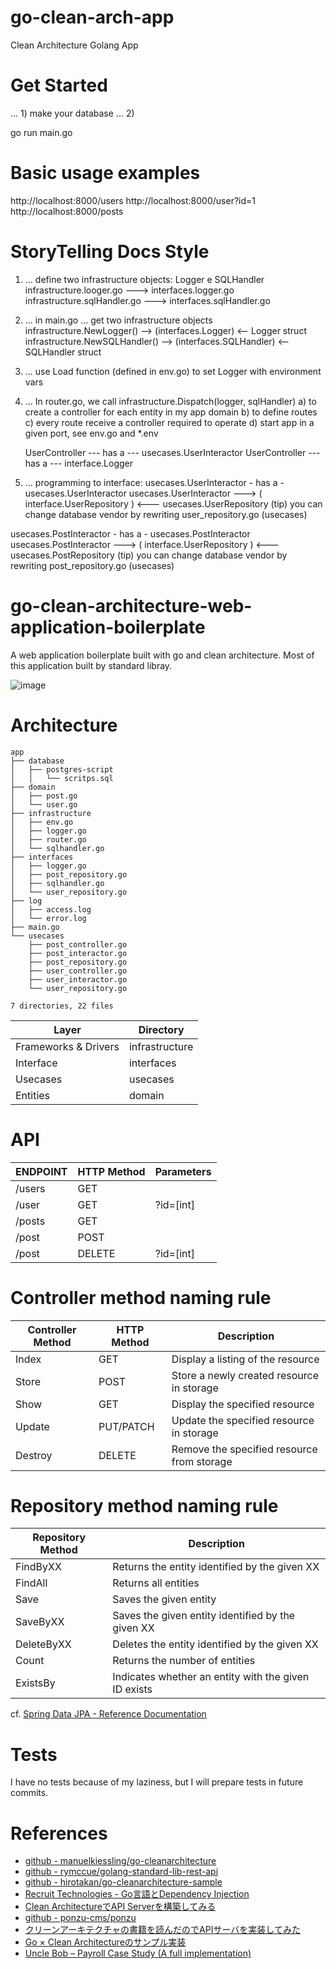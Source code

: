 # go-clean-arch-app
Clean Architecture Golang App


# Get Started
... 1) make your database
... 2)

go run main.go

# Basic usage examples

http://localhost:8000/users
http://localhost:8000/user?id=1
http://localhost:8000/posts

# StoryTelling Docs Style

1) ... define two infrastructure objects: Logger e SQLHandler
infrastructure.looger.go ---> interfaces.logger.go
infrastructure.sqlHandler.go ---> interfaces.sqlHandler.go

2) ... in main.go ... get two infrastructure objects
infrastructure.NewLogger() --> (interfaces.Logger) <-- Logger struct
infrastructure.NewSQLHandler() --> (interfaces.SQLHandler) <-- SQLHandler struct

3) ... use Load function (defined in env.go) to set Logger with environment vars

4) ... In router.go, we call infrastructure.Dispatch(logger, sqlHandler)
   a) to create a controller for each entity in my app domain
   b) to define routes
   c) every route receive a controller required to operate
   d) start app in a given port, see env.go and *.env

    UserController --- has a --- usecases.UserInteractor
    UserController --- has a --- interface.Logger

5) ... programming to interface:
usecases.UserInteractor - has a - usecases.UserInteractor
usecases.UserInteractor ---> ( interface.UserRepository ) <--- usecases.UserRepository
(tip) you can change database vendor by rewriting user_repository.go (usecases)

usecases.PostInteractor - has a - usecases.PostInteractor
usecases.PostInteractor ---> ( interface.UserRepository ) <--- usecases.PostRepository
(tip) you can change database vendor by rewriting post_repository.go (usecases)

# go-clean-architecture-web-application-boilerplate
A web application boilerplate built with go and clean architecture.
Most of this application built by standard libray.

![image](https://user-images.githubusercontent.com/13291041/102681893-84326980-4208-11eb-8f84-2959e03b89d8.png)


# Architecture
```
app
├── database
│   ├── postgres-script
│   │   └── scritps.sql
├── domain
│   ├── post.go
│   └── user.go
├── infrastructure
│   ├── env.go
│   ├── logger.go
│   ├── router.go
│   └── sqlhandler.go
├── interfaces
│   ├── logger.go
│   ├── post_repository.go
│   ├── sqlhandler.go
│   └── user_repository.go
├── log
│   ├── access.log
│   └── error.log
├── main.go
└── usecases
    ├── post_controller.go
    ├── post_interactor.go
    ├── post_repository.go
    ├── user_controller.go
    ├── user_interactor.go
    └── user_repository.go

7 directories, 22 files
```

| Layer                | Directory      |
|----------------------|----------------|
| Frameworks & Drivers | infrastructure |
| Interface            | interfaces     |
| Usecases             | usecases       |
| Entities             | domain         |

# API

| ENDPOINT | HTTP Method    | Parameters    |
|----------|----------------|---------------|
| /users   | GET            |               |
| /user    | GET            | ?id=[int]     |
| /posts   | GET            |               |
| /post    | POST           |               |
| /post    | DELETE         | ?id=[int]     |

# Controller method naming rule

| Controller Method | HTTP Method | Description                                |
|-------------------|-------------|--------------------------------------------|
| Index             | GET         | Display a listing of the resource          |
| Store             | POST        | Store a newly created resource in storage  |
| Show              | GET         | Display the specified resource             |
| Update            | PUT/PATCH   | Update the specified resource in storage   |
| Destroy           | DELETE      | Remove the specified resource from storage |

# Repository method naming rule

| Repository Method | Description                                          |
|-------------------|------------------------------------------------------|
| FindByXX          | Returns the entity identified by the given XX        |
| FindAll           | Returns all entities                                 |
| Save              | Saves the given entity                               |
| SaveByXX          | Saves the given entity identified by the given XX    |
| DeleteByXX        | Deletes the entity identified by the given XX        |
| Count             | Returns the number of entities                       |
| ExistsBy          | Indicates whether an entity with the given ID exists |

cf. [Spring Data JPA - Reference Documentation](https://docs.spring.io/spring-data/data-jpa/docs/current/reference/html/#repositories.core-concepts)

# Tests
I have no tests because of my laziness, but I will prepare tests in future commits.

# References
- [github - manuelkiessling/go-cleanarchitecture](https://github.com/manuelkiessling/go-cleanarchitecture)
- [github - rymccue/golang-standard-lib-rest-api](https://github.com/rymccue/golang-standard-lib-rest-api)
- [github - hirotakan/go-cleanarchitecture-sample](https://github.com/hirotakan/go-cleanarchitecture-sample)
- [Recruit Technologies - Go言語とDependency Injection](https://recruit-tech.co.jp/blog/2017/12/11/go_dependency_injection/)
- [Clean ArchitectureでAPI Serverを構築してみる](https://qiita.com/hirotakan/items/698c1f5773a3cca6193e)
- [github - ponzu-cms/ponzu](https://github.com/ponzu-cms/ponzu)
- [クリーンアーキテクチャの書籍を読んだのでAPIサーバを実装してみた](https://qiita.com/yoshinori_hisakawa/items/f934178d4bd476c8da32)
- [Go × Clean Architectureのサンプル実装](http://nakawatch.hatenablog.com/entry/2018/07/11/181453)
- [Uncle Bob – Payroll Case Study (A full implementation)](http://cleancodejava.com/uncle-bob-payroll-case-study-full-implementation/)

